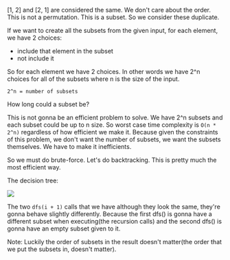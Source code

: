 [1, 2] and [2, 1] are considered the same. We don't care about the order. This is not a permutation. This is a subset. So we consider
these duplicate.

If we want to create all the subsets from the given input, for each element, we have 2 choices:
- include that element in the subset
- not include it

So for each element we have 2 choices. In other words we have 2^n choices for all of the subsets where n is the size of the input.

`2^n = number of subsets`

How long could a subset be?

This is not gonna be an efficient problem to solve. We have 2^n subsets and each subset could be up to n size. So worst case time complexity is
`O(n * 2^n)` regardless of how efficient we make it. Because given the constraints of this problem, we don't want the number of subsets, we want the
subsets themselves. We have to make it inefficients.

So we must do brute-force. Let's do backtracking. This is pretty much the most efficient way.

The decision tree:

![](../img/78-1.png)

The two `dfs(i + 1)` calls that we have although they look the same, they're gonna behave slightly differently. Because the first dfs() is gonna
have a different subset when executing(the recursion calls) and the second dfs() is gonna have an empty subset given to it.

Note: Luckily the order of subsets in the result doesn't matter(the order that we put the subsets in, doesn't matter).